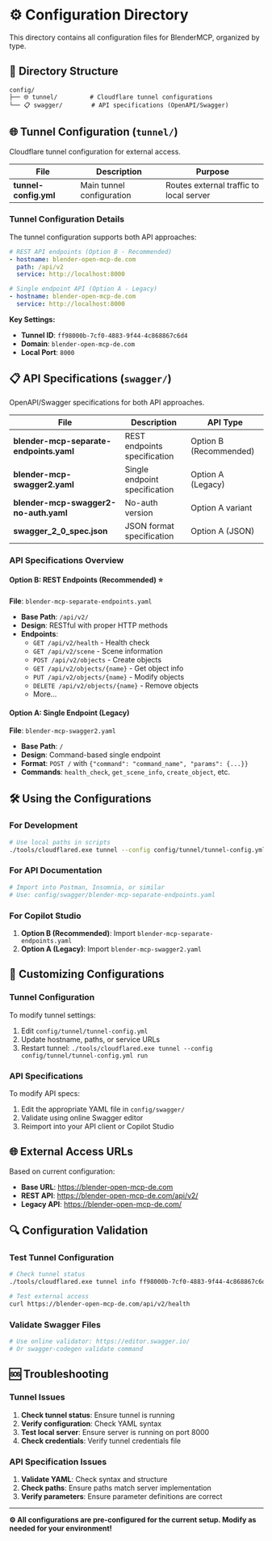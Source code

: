 # ⚙️ Configuration Directory

This directory contains all configuration files for BlenderMCP, organized by type.

## 📁 Directory Structure

```
config/
├── 🌐 tunnel/         # Cloudflare tunnel configurations
└── 📋 swagger/        # API specifications (OpenAPI/Swagger)
```

## 🌐 Tunnel Configuration (`tunnel/`)

Cloudflare tunnel configuration for external access.

| File | Description | Purpose |
|------|-------------|---------|
| **tunnel-config.yml** | Main tunnel configuration | Routes external traffic to local server |

### Tunnel Configuration Details

The tunnel configuration supports both API approaches:

```yaml
# REST API endpoints (Option B - Recommended)
- hostname: blender-open-mcp-de.com
  path: /api/v2
  service: http://localhost:8000

# Single endpoint API (Option A - Legacy)  
- hostname: blender-open-mcp-de.com
  service: http://localhost:8000
```

**Key Settings:**
- **Tunnel ID**: `ff98000b-7cf0-4883-9f44-4c868867c6d4`
- **Domain**: `blender-open-mcp-de.com`
- **Local Port**: `8000`

## 📋 API Specifications (`swagger/`)

OpenAPI/Swagger specifications for both API approaches.

| File | Description | API Type |
|------|-------------|----------|
| **blender-mcp-separate-endpoints.yaml** | REST endpoints specification | Option B (Recommended) |
| **blender-mcp-swagger2.yaml** | Single endpoint specification | Option A (Legacy) |
| **blender-mcp-swagger2-no-auth.yaml** | No-auth version | Option A variant |
| **swagger_2_0_spec.json** | JSON format specification | Option A (JSON) |

### API Specifications Overview

#### Option B: REST Endpoints (Recommended) ⭐
**File**: `blender-mcp-separate-endpoints.yaml`

- **Base Path**: `/api/v2/`
- **Design**: RESTful with proper HTTP methods
- **Endpoints**:
  - `GET /api/v2/health` - Health check
  - `GET /api/v2/scene` - Scene information
  - `POST /api/v2/objects` - Create objects
  - `GET /api/v2/objects/{name}` - Get object info
  - `PUT /api/v2/objects/{name}` - Modify objects
  - `DELETE /api/v2/objects/{name}` - Remove objects
  - More...

#### Option A: Single Endpoint (Legacy)
**File**: `blender-mcp-swagger2.yaml`

- **Base Path**: `/`
- **Design**: Command-based single endpoint
- **Format**: `POST /` with `{"command": "command_name", "params": {...}}`
- **Commands**: `health_check`, `get_scene_info`, `create_object`, etc.

## 🛠️ Using the Configurations

### For Development
```bash
# Use local paths in scripts
./tools/cloudflared.exe tunnel --config config/tunnel/tunnel-config.yml run
```

### For API Documentation
```bash
# Import into Postman, Insomnia, or similar
# Use: config/swagger/blender-mcp-separate-endpoints.yaml
```

### For Copilot Studio
1. **Option B (Recommended)**: Import `blender-mcp-separate-endpoints.yaml`
2. **Option A (Legacy)**: Import `blender-mcp-swagger2.yaml`

## 🔧 Customizing Configurations

### Tunnel Configuration
To modify tunnel settings:

1. Edit `config/tunnel/tunnel-config.yml`
2. Update hostname, paths, or service URLs
3. Restart tunnel: `./tools/cloudflared.exe tunnel --config config/tunnel/tunnel-config.yml run`

### API Specifications
To modify API specs:

1. Edit the appropriate YAML file in `config/swagger/`
2. Validate using online Swagger editor
3. Reimport into your API client or Copilot Studio

## 🌐 External Access URLs

Based on current configuration:

- **Base URL**: https://blender-open-mcp-de.com
- **REST API**: https://blender-open-mcp-de.com/api/v2/
- **Legacy API**: https://blender-open-mcp-de.com/

## 🔍 Configuration Validation

### Test Tunnel Configuration
```bash
# Check tunnel status
./tools/cloudflared.exe tunnel info ff98000b-7cf0-4883-9f44-4c868867c6d4

# Test external access
curl https://blender-open-mcp-de.com/api/v2/health
```

### Validate Swagger Files
```bash
# Use online validator: https://editor.swagger.io/
# Or swagger-codegen validate command
```

## 🆘 Troubleshooting

### Tunnel Issues
1. **Check tunnel status**: Ensure tunnel is running
2. **Verify configuration**: Check YAML syntax
3. **Test local server**: Ensure server is running on port 8000
4. **Check credentials**: Verify tunnel credentials file

### API Specification Issues
1. **Validate YAML**: Check syntax and structure
2. **Check paths**: Ensure paths match server implementation
3. **Verify parameters**: Ensure parameter definitions are correct

---

**⚙️ All configurations are pre-configured for the current setup. Modify as needed for your environment!** 